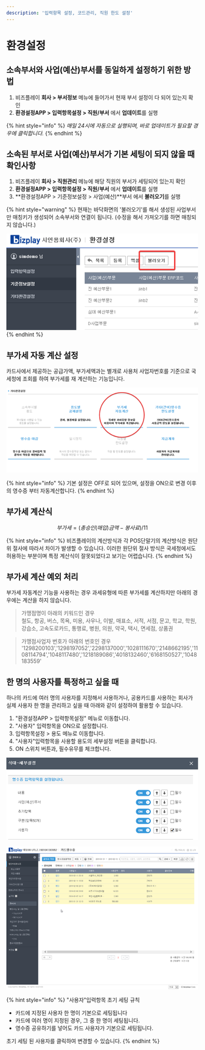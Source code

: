 ```yaml
---
description: '입력항목 설정, 코드관리, 직원 한도 설정'
---
```


# 환경설정

## 소속부서와 사업\(예산\)부서를 동일하게 설정하기 위한 방법 <a id="1"></a>

1. 비즈플레이 **회사 &gt; 부서정보** 메뉴에 들어가서 현재 부서 설정이 다 되어 있는지 확인
2. **환경설정APP &gt; 입력항목설정 &gt; 직원/부서** 에서 **업데이트**를 실행

{% hint style="info" %}
_매일 24시에 자동으로 실행되며, 바로 업데이트가 필요할 경우에 클릭합니다._
{% endhint %}

## 소속된 부서로 사업\(예산\)부서가 기본 세팅이 되지 않을 때 확인사항 <a id="2"></a>

1. 비즈플레이 **회사 &gt; 직원관리** 메뉴에 해당 직원의 부서가 세팅되어 있는지 확인
2. **환경설정APP &gt; 입력항목설정 &gt; 직원/부서** 에서 **업데이트**를 실행
3. **환경설정APP &gt; 기준정보설정 &gt; 사업\(예산\)**부서 에서 **불러오기**를 실행

{% hint style="warning" %}
현재는 바닥화면의 '불러오기'를 해서 생성된 사업부서만 매칭키가 생성되어 소속부서와 연결이 됩니다. \(수정을 해서 가져오기를 하면 매칭되지 않습니다.\)

![](../.gitbook/assets/iexplore_fuyxjbthhj.png)
{% endhint %}

## 부가세 자동 계산 설정 <a id="3"></a>

카드사에서 제공하는 공급가액, 부가세액과는 별개로 사용처 사업자번호를 기준으로 국세청에 조회를 하여 부가세를 재 계산하는 기능입니다.

![](../.gitbook/assets/iexplore_be03ct1ikx.png)

{% hint style="info" %}
기본 설정은 OFF로 되어 있으며, 설정을 ON으로 변경 이후의 영수증 부터 자동계산합니다.
{% endhint %}

## 부가세 계산식 <a id="4"></a>

$$
부가세 = (총 승인(매입)금액 - 봉사료) / 11
$$

{% hint style="info" %}
비즈플레이의 계산방식과 각 POS단말기의 계산방식은 원단위 절사에 따라서 차이가 발생할 수 있습니다. 이러한 원단위 절사 방식은 국세청에서도 허용하는 부분이며 특정 계산식이 잘못되었다고 보기는 어렵습니다.
{% endhint %}

## 부가세 계산 예외 처리 <a id="5"></a>

부가세 자동계산 기능을 사용하는 경우 과세유형에 따른 부가세를 계산하지만 아래의 경우에는 계산을 하지 않습니다.

> 가맹점명이 아래의 키워드인 경우  
> 철도, 항공, 버스, 목욕, 미용, 사우나, 이발, 매표소, 서적, 서점, 문고, 학교, 학원, 강습소, 고속도로카드, 통행료, 병원, 의원, 약국, 택시, 면세점, 상품권

> 가맹점사업자 번호가 아래의 번호인 경우  
> '1298200103','1298197052','2298137000','1028111670','2148662195','1108114794','1048117480','1218189086','4018132460','6168150527','1048183559'



## 한 명의 사용자를 특정하고 싶을 때 <a id="5"></a>

하나의 카드에 여러 명의 사용자를 지정해서 사용하거나, 공용카드를 사용하는 회사가 실제 사용자 한 명을 관리하고 싶을 때 아래와 같이 설정하여 활용할 수 있습니다.

1. "환경설정APP &gt; 입력항목설정" 메뉴로 이동합니다.
2. "사용자" 입력항목을 ON으로 설정합니다.   
3. 입력항목설정 &gt; 용도 메뉴로 이동합니다.
4. "사용자"입력항목을 사용할 용도의 세부설정 버튼을 클릭합니다.
5. ON 스위치 버튼과, 필수유무를 체크합니다.  

![&#xC6A9;&#xB3C4; &#xBCC4; &#xC0AC;&#xC6A9;&#xC790; &#xC785;&#xB825;&#xD56D;&#xBAA9; &#xC0AC;&#xC6A9; &#xC608;&#xC2DC;](../.gitbook/assets/undefined%20%2811%29.png)

![&#xC0AC;&#xC6A9;&#xC790; &#xC785;&#xB825;&#xD56D;&#xBAA9;&#xC740; &#xCE74;&#xB4DC;&#xC0AC;&#xC6A9;&#xC790;&#xAC00; &#xCD08;&#xAE30; &#xC138;&#xD305;&#xB429;&#xB2C8;&#xB2E4;.](../.gitbook/assets/undefined.gif)

{% hint style="info" %}
"사용자"입력항목 초기 세팅 규칙

* 카드에 지정된 사용자 한 명이 기본으로 세팅됩니다
* 카드에 여러 명이 지정된 경우, 그 중 한 명이 세팅됩니다.
* 영수증 공유하기를 넣어도 카드 사용자가 기본으로 세팅됩니다.

초기 세팅 된 사용자를 클릭하여 변경할 수 있습니다.
{% endhint %}

